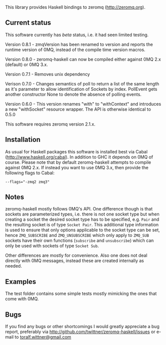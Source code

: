 This library provides Haskell bindings to zeromq (http://zeromq.org).

Current status
--------------

This software currently has *beta* status, i.e. it had seen limited testing.

Version 0.8.1 - zmqVersion has been renamed to version and reports the
runtime version of 0MQ, instead of the compile time version macros.

Version 0.8.0 - zeromq-haskell can now be compiled either against 0MQ 2.x
(default) or 0MQ 3.x.

Version 0.7.1 - Removes unix dependency

Verison 0.7.0 - Changes semantics of poll to return a list of the same
length as it's parameter to allow identification of Sockets by index.
PollEvent gets another constructor None to denote the absence of polling
events.

Version 0.6.0 - This version renames "with" to "withContext" and
introduces a new "withSocket" resource wrapper. The API is otherwise
identical to 0.5.0

This software requires zeromq version 2.1.x.

Installation
------------

As usual for Haskell packages this software is installed best via Cabal
(http://www.haskell.org/cabal). In addition to GHC it depends on 0MQ of course.
Please note that by default zeromq-haskell attempts to compile against 0MQ 2.x.
If instead you want to use 0MQ 3.x, then provide the following flags to Cabal:

    --flags="-zmq2 zmq3"

Notes
-----

zeromq-haskell mostly follows 0MQ's API. One difference though is that sockets
are parameterized types, i.e. there is not one socket type but when creating a
socket the desired socket type has to be specified, e.g. `Pair` and the
resulting socket is of type `Socket Pair`.
This additional type information is used to ensure that only options applicable
to the socket type can be set, hence `ZMQ_SUBSCRIBE` and `ZMQ_UNSUBSCRIBE` which
only apply to `ZMQ_SUB` sockets have their own functions (`subscribe` and
`unsubscribe`) which can only be used with sockets of type `Socket Sub`.

Other differences are mostly for convenience. Also one does not deal directly
with 0MQ messages, instead these are created internally as needed.

Examples
--------

The test folder contains some simple tests mostly mimicking the ones that come
with 0MQ.


Bugs
----

If you find any bugs or other shortcomings I would greatly appreciate a bug
report, preferably via http://github.com/twittner/zeromq-haskell/issues or
e-mail to toralf.wittner@gmail.com

